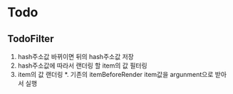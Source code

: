 # Todo

## TodoFilter 
1. hash주소값 바뀌이면 뒤의 hash주소값 저장 
2. hash주소값에 따라서 랜더링 할 item의 값 필터링 
3. item의 값 랜더링 
*. 기존의 itemBeforeRender item값을 argunment으로 받아서 실행
